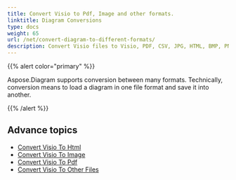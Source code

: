 ```yaml
---
title: Convert Visio to Pdf, Image and other formats.
linktitle: Diagram Conversions
type: docs
weight: 65
url: /net/convert-diagram-to-different-formats/
description: Convert Visio files to Visio, PDF, CSV, JPG, HTML, BMP, PNG, EMF, SVG, TIFF, XPS and more.
---
```


{{% alert color="primary" %}}

Aspose.Diagram supports conversion between many formats. Technically, conversion means to load a diagram in one file format and save it into another.

{{% /alert %}}

## **Advance topics**
- [Convert Visio To Html](/diagram/net/convert-visio-to-html/)
- [Convert Visio To Image](/diagram/net/convert-visio-to-image/)
- [Convert Visio To Pdf](/diagram/net/convert-visio-to-pdf/)
- [Convert Visio To Other Files](/diagram/net/convert-visio-to-other-files/)